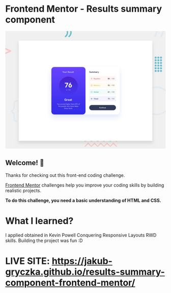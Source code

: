 # Frontend Mentor - Results summary component

![Design preview for the Results summary component coding challenge](./design/desktop-preview.jpg)

## Welcome! 👋

Thanks for checking out this front-end coding challenge.

[Frontend Mentor](https://www.frontendmentor.io) challenges help you improve your coding skills by building realistic projects.

**To do this challenge, you need a basic understanding of HTML and CSS.**

# What I learned?
I applied obtained in Kevin Powell Conquering Responsive Layouts RWD skills. Building the project was fun :D

# LIVE SITE: https://jakub-gryczka.github.io/results-summary-component-frontend-mentor/
